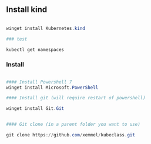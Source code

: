 ## Install kind

```powershell

winget install Kubernetes.kind

### test

kubectl get namespaces


```


### Install

```powershell

#### Install Powershell 7
winget install Microsoft.PowerShell

#### Install git (will require restart of powershell)

winget install Git.Git


#### Git clone (in a parent folder you want to use)

git clone https://github.com/xemmel/kubeclass.git

```